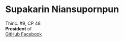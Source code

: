 ---
---

<div class="m-auto w-auto h-full flex justify-center items-center flex space-x-8 items-center">
  <div>
    <img src="https://avatars.githubusercontent.com/u/50145654?v=4" class="rounded-full size-65" alt="">
  </div>

  <div>
    <h1 class="text-2xl font-bold">Supakarin Niansupornpun</h1>
    <div class="text-xl">Thinc. #9, CP 48</div>
    <div class="text-xl flex items-center slidev-vclick-target"><strong class="mr-2">President</strong> of <a style="border-style:none" href="https://thinc.in.th" target="_blank"><ThincLogo class="ml-2 w-36 h-auto pb-2"/></a></div>
    <div class="flex gap-4 items-center">
      <a href="https://github.com/peam1146">
        GitHub
      </a>
      <a href="https://www.facebook.com/peam.naja">
        Facebook
      </a>
    </div>
  </div>
</div>

<Footer/>
